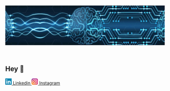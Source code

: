 ![Foto de Capa](foto-de-capa.jpeg)

<br>

## Hey 👋


<a href="https://www.linkedin.com/in/gabrielcaussi/"><img src="linkedin-icon.svg" alt="linkedin" width="20"/> Linkedin </a>
<a href="https://www.instagram.com/gabrielcaussi/"><img src="instagram-icon.svg" alt="instagram" width="20"/> Instagram </a>

<!--
**gcaussi/gcaussi** is a ✨ _special_ ✨ repository because its `README.md` (this file) appears on your GitHub profile.

Here are some ideas to get you started:

- 🔭 I’m currently working on ...
- 🌱 I’m currently learning ...
- 👯 I’m looking to collaborate on ...
- 🤔 I’m looking for help with ...
- 💬 Ask me about ...
- 📫 How to reach me: ...
- 😄 Pronouns: ...
- ⚡ Fun fact: ...
-->
